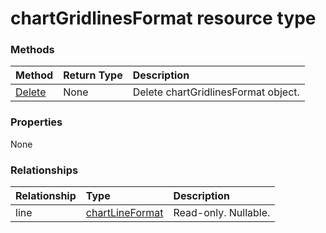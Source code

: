 # chartGridlinesFormat resource type




### Methods

| Method		   | Return Type	|Description|
|:---------------|:--------|:----------|
|[Delete](../api/chartgridlinesformat_delete.md) | None |Delete chartGridlinesFormat object. |

### Properties
None

### Relationships
| Relationship | Type	|Description|
|:---------------|:--------|:----------|
|line|[chartLineFormat](chartlineformat.md)| Read-only. Nullable.|

<!-- uuid: 8fcb5dbc-d5aa-4681-8e31-b001d5168d79
2015-10-25 14:57:30 UTC -->
<!-- {
  "type": "#page.annotation",
  "description": "chartGridlinesFormat resource",
  "keywords": "",
  "section": "documentation",
  "tocPath": ""
}-->